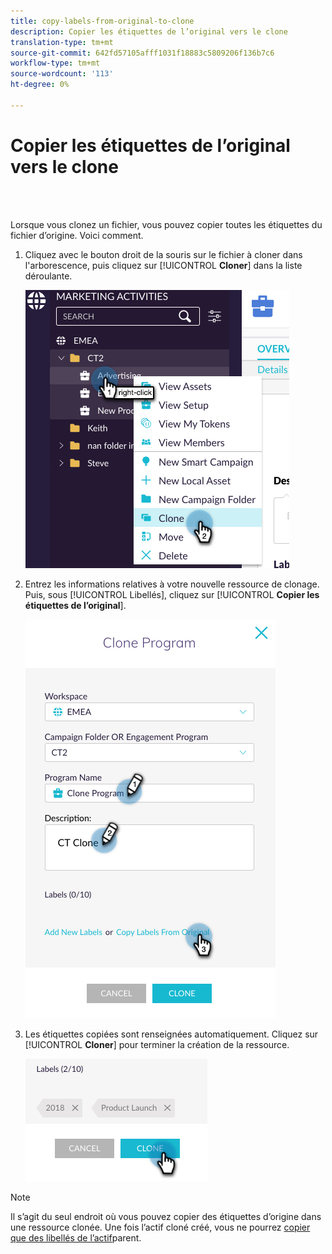 ```yaml
---
title: copy-labels-from-original-to-clone
description: Copier les étiquettes de l’original vers le clone
translation-type: tm+mt
source-git-commit: 642fd57105afff1031f18883c5809206f136b7c6
workflow-type: tm+mt
source-wordcount: '113'
ht-degree: 0%

---
```



# Copier les étiquettes de l’original vers le clone

<br> 

Lorsque vous clonez un fichier, vous pouvez copier toutes les étiquettes du fichier d’origine. Voici comment.

1. Cliquez avec le bouton droit de la souris sur le fichier à cloner dans l&#39;arborescence, puis cliquez sur [!UICONTROL **Cloner**] dans la liste déroulante.

   ![Image un](/help/sky/assets/labels/copy-labels-from-original-to-clone/copy-labels-from-original-to-clone-1.jpg)

1. Entrez les informations relatives à votre nouvelle ressource de clonage. Puis, sous [!UICONTROL Libellés], cliquez sur [!UICONTROL **Copier les étiquettes de l’original**].

   ![Image 2](/help/sky/assets/labels/copy-labels-from-original-to-clone/copy-labels-from-original-to-clone-2.jpg)

1. Les étiquettes copiées sont renseignées automatiquement. Cliquez sur [!UICONTROL **Cloner**] pour terminer la création de la ressource.

   ![Image trois](/help/sky/assets/labels/copy-labels-from-original-to-clone/copy-labels-from-original-to-clone-3.jpg)

>[!NOTE]
>
>Il s’agit du seul endroit où vous pouvez copier des étiquettes d’origine dans une ressource clonée. Une fois l’actif cloné créé, vous ne pourrez [copier que des libellés de l’actif](/help/sky/copy-labels-from-parent-to-child.md)parent.
